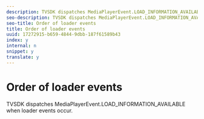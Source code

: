 ```yaml
---
description: TVSDK dispatches MediaPlayerEvent.LOAD_INFORMATION_AVAILABLE when loader events occur.
seo-description: TVSDK dispatches MediaPlayerEvent.LOAD_INFORMATION_AVAILABLE when loader events occur.
seo-title: Order of loader events
title: Order of loader events
uuid: 17272915-b659-4844-9dbb-187f61589b43
index: y
internal: n
snippet: y
translate: y
---
```


# Order of loader events

TVSDK dispatches MediaPlayerEvent.LOAD_INFORMATION_AVAILABLE when loader events occur.

